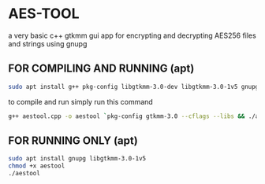 # AES-TOOL
a very basic c++ gtkmm gui app for encrypting and decrypting AES256 files and strings using gnupg

## FOR COMPILING AND RUNNING (apt)
```bash
sudo apt install g++ pkg-config libgtkmm-3.0-dev libgtkmm-3.0-1v5 gnupg
```
to compile and run simply run this command
```bash
g++ aestool.cpp -o aestool `pkg-config gtkmm-3.0 --cflags --libs && ./aestool`
```

## FOR RUNNING ONLY (apt)
```bash
sudo apt install gnupg libgtkmm-3.0-1v5
chmod +x aestool
./aestool
```
